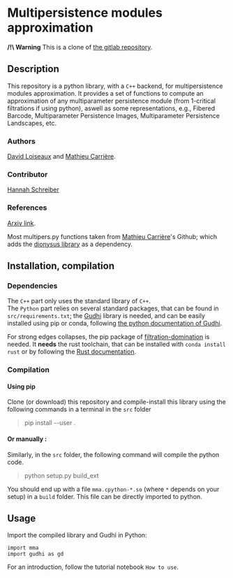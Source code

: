 # Multipersistence modules approximation

**/!\ Warning** This is a clone of [the gitlab repository](https://gitlab.inria.fr/dloiseau/multipers).

## Description
This repository is a python library, with a `C++` backend, for multipersistence modules approximation. 
It provides a set of functions to compute an approximation of any multiparameter persistence module (from 1-critical filtrations if using python), aswell as some representations, e.g., Fibered Barcode, Multiparameter Persistence Images, Multiparameter Persistence Landscapes, etc.

### Authors
[David Loiseaux](http://www-sop.inria.fr/members/David.Loiseaux/) and [Mathieu Carrière](https://www-sop.inria.fr/members/Mathieu.Carriere/).

### Contributor
[Hannah Schreiber](https://github.com/hschreiber)

### References
[Arxiv link](https://arxiv.org/abs/2206.02026).

Most multipers.py functions taken from [Mathieu Carrière](https://github.com/MathieuCarriere/multipers)'s Github; which adds the [dionysus library](https://github.com/mrzv/dionysus) as a dependency.

## Installation, compilation
### Dependencies
The `C++` part only uses the standard library of `C++`.<br>
The `Python` part relies on several standard packages, that can be found in `src/requirements.txt`; the [Gudhi](https://gudhi.inria.fr) library is needed, and can be easily installed using pip or conda, following [the python documentation of Gudhi](https://gudhi.inria.fr/python/latest/installation.html#packages).

For strong edges collapses, the pip package of [filtration-domination](https://github.com/aj-alonso/filtration-domination) is needed. It **needs** the rust toolchain, that can be installed with  `conda install rust` or by following the [Rust documentation](https://www.rust-lang.org/tools/install).

### Compilation
#### Using pip
Clone (or download) this repository and compile-install this library using the following commands in a terminal in the `src` folder

>	pip install --user .

#### Or manually :
Similarly, in the `src` folder, the following command will compile the python code.

> 	python setup.py build_ext	<br>

You should end up with a file `mma.cpython-*.so` (where `*` depends on your setup) in a `build` folder. This file can be directly imported to python.

<!-- ### C++ documentation
Compile the Doxygen documentation using the following commands

> 	cd /path-to-cloned-directory/	<br>
> 	doxygen doc/Doxyfile

and open the `doc/html/index.html` using your favourite web-browser. -->

## Usage
Import the compiled library and Gudhi in Python:
```
import mma
import gudhi as gd
```
For an introduction, follow the tutorial notebook `How to use`.